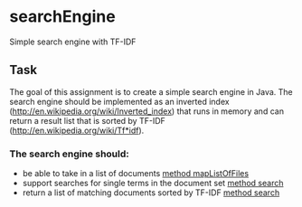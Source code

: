 # searchEngine
Simple search engine with TF-IDF

## Task
The goal of this assignment is to create a simple search engine in Java. The search engine should be implemented
as an inverted index (http://en.wikipedia.org/wiki/Inverted_index) that runs in memory and can return a result
list that is sorted by TF-IDF (http://en.wikipedia.org/wiki/Tf*idf).

### The search engine should:
* be able to take in a list of documents [method mapListOfFiles](https://github.com/DaturaSleep/searchEngine/blob/master/search-engine/src/main/java/engine/SearchEngine.java)
* support searches for single terms in the document set [method search](https://github.com/DaturaSleep/searchEngine/blob/master/search-engine/src/main/java/engine/SearchEngine.java)
* return a list of matching documents sorted by TF-IDF [method search](https://github.com/DaturaSleep/searchEngine/blob/master/search-engine/src/main/java/engine/SearchEngine.java)

